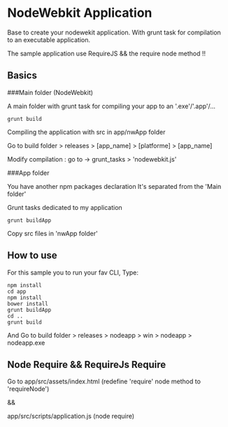NodeWebkit Application
===

Base to create your nodewekit application.
With grunt task for compilation to an executable application.

The sample application use RequireJS && the require node method !!

Basics
---

###Main folder (NodeWebkit)

A main folder with grunt task for compiling your app to an '.exe'/'.app'/...
```
grunt build
```
Compiling the application with src in app/nwApp folder

Go to build folder > releases > [app_name] > [platforme] > [app_name]

Modify compilation : go to -> grunt_tasks > 'nodewebkit.js'

###App folder

You have another npm packages declaration
It's separated from the 'Main folder'

Grunt tasks dedicated to my application
```
grunt buildApp
```
Copy src files in 'nwApp folder'

How to use
---

For this sample you to run your fav CLI,
Type:
```
npm install
cd app
npm install
bower install
grunt buildApp
cd ..
grunt build
```

And Go to build folder > releases > nodeapp > win > nodeapp > nodeapp.exe

Node Require && RequireJs Require
---

Go to app/src/assets/index.html (redefine 'require' node method to 'requireNode')

&& 

app/src/scripts/application.js (node require)